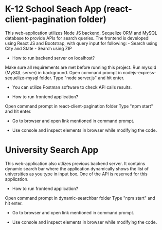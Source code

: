 # K-12 School Seach App (react-client-pagination folder)
This web-application utilizes Node JS backend, Sequelize ORM and MySQL database to provide APIs for search queries.
The frontend is developed using React JS and Bootstrap, with query input for following:
    - Search using City and State 
    - Search using ZIP

- How to run backend server on localhost?

Make sure all requirements are met before running this project.
Run mysqld (MySQL server) in background.
Open command prompt in nodejs-express-sequelize-mysql folder.
Type "node server.js" and hit enter.

- You can utilize Postman software to check API calls results.

- How to run frontend application?

Open command prompt in react-client-pagination folder 
Type "npm start" and hit enter.

- Go to browser and open link mentioned in command prompt.

* Use console and inspect elements in browser while modifying the code.


# University Search App
This web-application also utlizes previous backend server.
It contains dynamic search bar where the application dynamically shows the list of universities as you type in input box.
One of the API is reserved for this application.

- How to run frontend application?

Open command prompt in dynamic-searchbar folder
Type "npm start" and hit enter.

- Go to browser and open link mentioned in command prompt.

* Use console and inspect elements in browser while modifying the code.

